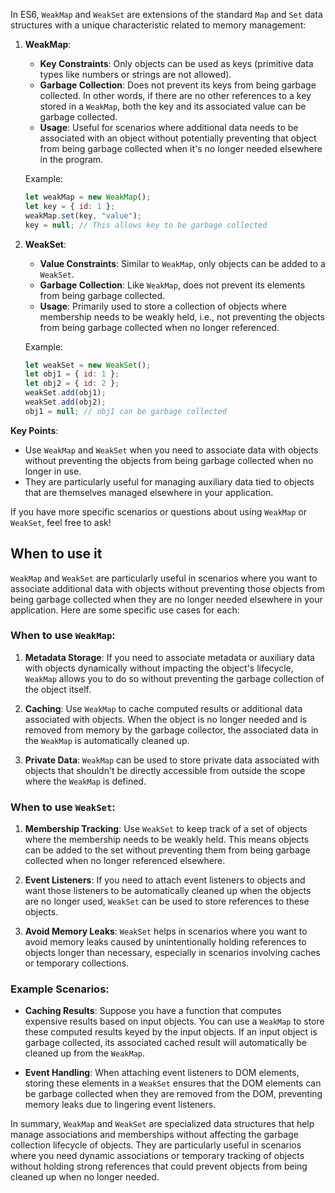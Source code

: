 In ES6, `WeakMap` and `WeakSet` are extensions of the standard `Map` and `Set` data structures with a unique characteristic related to memory management:

1. **WeakMap**:
   - **Key Constraints**: Only objects can be used as keys (primitive data types like numbers or strings are not allowed).
   - **Garbage Collection**: Does not prevent its keys from being garbage collected. In other words, if there are no other references to a key stored in a `WeakMap`, both the key and its associated value can be garbage collected.
   - **Usage**: Useful for scenarios where additional data needs to be associated with an object without potentially preventing that object from being garbage collected when it's no longer needed elsewhere in the program.

   Example:
   ```javascript
   let weakMap = new WeakMap();
   let key = { id: 1 };
   weakMap.set(key, "value");
   key = null; // This allows key to be garbage collected
   ```

2. **WeakSet**:
   - **Value Constraints**: Similar to `WeakMap`, only objects can be added to a `WeakSet`.
   - **Garbage Collection**: Like `WeakMap`, does not prevent its elements from being garbage collected.
   - **Usage**: Primarily used to store a collection of objects where membership needs to be weakly held, i.e., not preventing the objects from being garbage collected when no longer referenced.

   Example:
   ```javascript
   let weakSet = new WeakSet();
   let obj1 = { id: 1 };
   let obj2 = { id: 2 };
   weakSet.add(obj1);
   weakSet.add(obj2);
   obj1 = null; // obj1 can be garbage collected
   ```

**Key Points**:
- Use `WeakMap` and `WeakSet` when you need to associate data with objects without preventing the objects from being garbage collected when no longer in use.
- They are particularly useful for managing auxiliary data tied to objects that are themselves managed elsewhere in your application.

If you have more specific scenarios or questions about using `WeakMap` or `WeakSet`, feel free to ask!

## When to use it

`WeakMap` and `WeakSet` are particularly useful in scenarios where you want to associate additional data with objects without preventing those objects from being garbage collected when they are no longer needed elsewhere in your application. Here are some specific use cases for each:

### When to use `WeakMap`:

1. **Metadata Storage**: If you need to associate metadata or auxiliary data with objects dynamically without impacting the object's lifecycle, `WeakMap` allows you to do so without preventing the garbage collection of the object itself.

2. **Caching**: Use `WeakMap` to cache computed results or additional data associated with objects. When the object is no longer needed and is removed from memory by the garbage collector, the associated data in the `WeakMap` is automatically cleaned up.

3. **Private Data**: `WeakMap` can be used to store private data associated with objects that shouldn't be directly accessible from outside the scope where the `WeakMap` is defined.

### When to use `WeakSet`:

1. **Membership Tracking**: Use `WeakSet` to keep track of a set of objects where the membership needs to be weakly held. This means objects can be added to the set without preventing them from being garbage collected when no longer referenced elsewhere.

2. **Event Listeners**: If you need to attach event listeners to objects and want those listeners to be automatically cleaned up when the objects are no longer used, `WeakSet` can be used to store references to these objects.

3. **Avoid Memory Leaks**: `WeakSet` helps in scenarios where you want to avoid memory leaks caused by unintentionally holding references to objects longer than necessary, especially in scenarios involving caches or temporary collections.

### Example Scenarios:

- **Caching Results**: Suppose you have a function that computes expensive results based on input objects. You can use a `WeakMap` to store these computed results keyed by the input objects. If an input object is garbage collected, its associated cached result will automatically be cleaned up from the `WeakMap`.

- **Event Handling**: When attaching event listeners to DOM elements, storing these elements in a `WeakSet` ensures that the DOM elements can be garbage collected when they are removed from the DOM, preventing memory leaks due to lingering event listeners.

In summary, `WeakMap` and `WeakSet` are specialized data structures that help manage associations and memberships without affecting the garbage collection lifecycle of objects. They are particularly useful in scenarios where you need dynamic associations or temporary tracking of objects without holding strong references that could prevent objects from being cleaned up when no longer needed.
